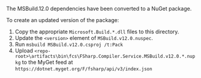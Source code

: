 The MSBuild.12.0 dependencies have been converted to a NuGet package.

To create an updated version of the package:

1. Copy the appropriate `Microsoft.Build.*.dll` files to this directory.
2. Update the `<version>` element of `MSBuild.v12.0.nuspec`.
3. Run `msbuild MSBuild.v12.0.csproj /t:Pack`
4. Upload `<repo-root>\artifacts\bin\fcs\FSharp.Compiler.Service.MSBuild.v12.0.*.nupkg` to the MyGet feed at
   `https://dotnet.myget.org/F/fsharp/api/v3/index.json`
